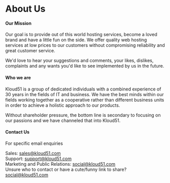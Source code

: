 # About Us

#### Our Mission

Our goal is to provide out of this world hosting services, become a loved
brand and have a little fun on the side. We offer quality web hosting services
at low prices to our customers without compromising reliability and great
customer service.

We'd love to hear your suggestions and comments, your likes, dislikes,
complaints and any wants you'd like to see implemented by us in the future.

#### Who we are

Kloud51 is a group of dedicated individuals with a combined experience of 30
years in the fields of IT and business. We have the best minds within our
fields working together as a cooperative rather than different business units
in order to achieve a holistic approach to our products.

Without shareholder pressure, the bottom line is secondary to focusing on our
passions and we have channeled that into Kloud51.

  

#### Contact Us

For specific email enquiries  
  
Sales: sales@kloud51.com  
Support: support@kloud51.com  
Marketing and Public Relations: social@kloud51.com  
Unsure who to contact or have a cute/funny link to share? social@kloud51.com
